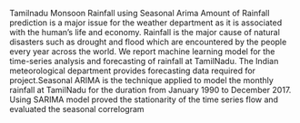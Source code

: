 Tamilnadu Monsoon Rainfall using Seasonal Arima
      Amount of Rainfall prediction is a major issue for the weather department as it is associated with the human’s life and economy. Rainfall is the major cause of natural disasters such as drought and flood which are encountered by the people every year across the world. We report machine learning model for the time-series analysis and forecasting of rainfall at TamilNadu. The Indian meteorological department provides forecasting data required for project.Seasonal ARIMA is the technique applied to model the monthly rainfall at TamilNadu for the duration from January 1990 to December 2017. Using SARIMA model proved the stationarity of the time series flow and evaluated the seasonal correlogram
